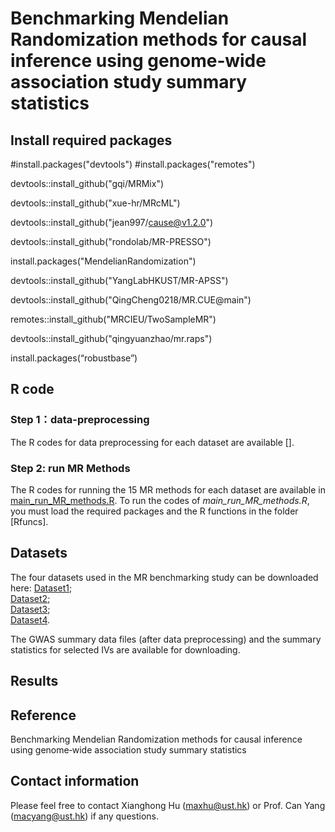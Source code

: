 # Benchmarking Mendelian Randomization methods for causal inference using genome‐wide association study summary statistics

## Install required packages
#install.packages("devtools")
#install.packages("remotes")

devtools::install_github("gqi/MRMix")

devtools::install_github("xue-hr/MRcML")

devtools::install_github("jean997/cause@v1.2.0")

devtools::install_github("rondolab/MR-PRESSO")

install.packages("MendelianRandomization")

devtools::install_github("YangLabHKUST/MR-APSS")

devtools::install_github("QingCheng0218/MR.CUE@main")

remotes::install_github("MRCIEU/TwoSampleMR")

devtools::install_github("qingyuanzhao/mr.raps")

install.packages(“robustbase”)

## R code
### Step 1：data-preprocessing
The R codes for data preprocessing for each dataset are available [].

### Step 2: run MR Methods
The R codes for running the 15 MR methods for each dataset are available in [main_run_MR_methods.R]().
To run the codes of *main_run_MR_methods.R*, you must load the required packages and the R functions in the folder [Rfuncs]. 

## Datasets
The four datasets used in the MR benchmarking study can be downloaded here:
[Dataset1]();  
[Dataset2]();  
[Dataset3]();  
[Dataset4](). 

The GWAS summary data files (after data preprocessing) and the summary statistics for selected IVs are available for downloading.

## Results

## Reference
Benchmarking Mendelian Randomization methods for causal inference using genome‐wide association study summary statistics

## Contact information
Please feel free to contact Xianghong Hu (maxhu@ust.hk) or Prof. Can Yang (macyang@ust.hk) if any questions.
